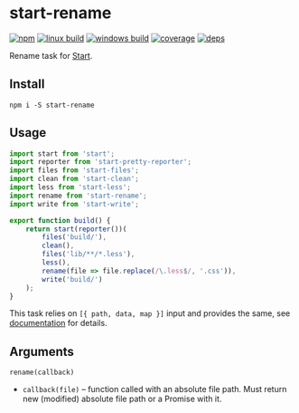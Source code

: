 # start-rename

[![npm](https://img.shields.io/npm/v/start-rename.svg?style=flat-square)](https://www.npmjs.com/package/start-rename)
[![linux build](https://img.shields.io/travis/start-runner/rename.svg?label=linux&style=flat-square)](https://travis-ci.org/start-runner/rename)
[![windows build](https://img.shields.io/appveyor/ci/start-runner/rename.svg?label=windows&style=flat-square)](https://ci.appveyor.com/project/start-runner/rename)
[![coverage](https://img.shields.io/codecov/c/github/start-runner/rename.svg?style=flat-square)](https://codecov.io/github/start-runner/rename)
[![deps](https://img.shields.io/gemnasium/start-runner/rename.svg?style=flat-square)](https://gemnasium.com/start-runner/rename)

Rename task for [Start](https://github.com/start-runner/start).

## Install

```
npm i -S start-rename
```

## Usage

```js
import start from 'start';
import reporter from 'start-pretty-reporter';
import files from 'start-files';
import clean from 'start-clean';
import less from 'start-less';
import rename from 'start-rename';
import write from 'start-write';

export function build() {
    return start(reporter())(
        files('build/'),
        clean(),
        files('lib/**/*.less'),
        less(),
        rename(file => file.replace(/\.less$/, '.css')),
        write('build/')
    );
}
```

This task relies on `[{ path, data, map }]` input and provides the same, see [documentation](https://github.com/start-runner/start#readme) for details.

## Arguments

`rename(callback)`

* `callback(file)` – function called with an absolute file path. Must return new (modified) absolute file path or a Promise with it.
